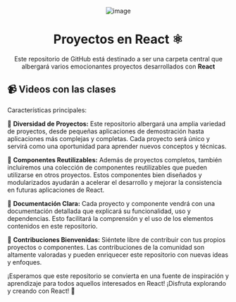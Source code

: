 <div align="center">

![image](https://github.com/omar49511/proyectos-react/assets/72781778/2dd93487-0ff2-49cc-bc43-86c726190019)


# Proyectos en React ⚛️

Este repositorio de GitHub está destinado a ser una carpeta central que albergará varios emocionantes proyectos desarrollados con **React**

</div>

## 📹 Videos con las clases


Características principales:

🔷 **Diversidad de Proyectos:** Este repositorio albergará una amplia variedad de proyectos, desde pequeñas aplicaciones de demostración hasta aplicaciones más complejas y completas. Cada proyecto será único y servirá como una oportunidad para aprender nuevos conceptos y técnicas.

🔷 **Componentes Reutilizables:** Además de proyectos completos, también incluiremos una colección de componentes reutilizables que pueden utilizarse en otros proyectos. Estos componentes bien diseñados y modularizados ayudarán a acelerar el desarrollo y mejorar la consistencia en futuras aplicaciones de React.

🔷 **Documentación Clara:** Cada proyecto y componente vendrá con una documentación detallada que explicará su funcionalidad, uso y dependencias. Esto facilitará la comprensión y el uso de los elementos contenidos en este repositorio.

🔷 **Contribuciones Bienvenidas:** Siéntete libre de contribuir con tus propios proyectos o componentes. Las contribuciones de la comunidad son altamente valoradas y pueden enriquecer este repositorio con nuevas ideas y enfoques.

¡Esperamos que este repositorio se convierta en una fuente de inspiración y aprendizaje para todos aquellos interesados en React! ¡Disfruta explorando y creando con React! 🎉
